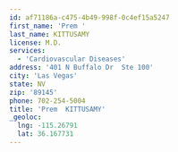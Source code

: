 ```yaml
---
id: af71186a-c475-4b49-998f-0c4ef15a5247
first_name: 'Prem '
last_name: KITTUSAMY
license: M.D.
services:
  - 'Cardiovascular Diseases'
address: '401 N Buffalo Dr  Ste 100'
city: 'Las Vegas'
state: NV
zip: '89145'
phone: 702-254-5004
title: 'Prem  KITTUSAMY'
_geoloc:
  lng: -115.26791
  lat: 36.167731
---
```

